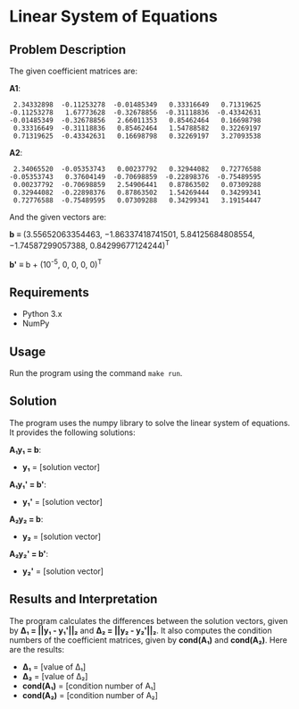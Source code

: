 # Linear System of Equations

## Problem Description

The given coefficient matrices are:

**A1**:
```
 2.34332898  -0.11253278  -0.01485349   0.33316649   0.71319625
-0.11253278   1.67773628  -0.32678856  -0.31118836  -0.43342631
-0.01485349  -0.32678856   2.66011353   0.85462464   0.16698798
 0.33316649  -0.31118836   0.85462464   1.54788582   0.32269197
 0.71319625  -0.43342631   0.16698798   0.32269197   3.27093538
```

**A2**:
```
 2.34065520  -0.05353743   0.00237792   0.32944082   0.72776588
-0.05353743   0.37604149  -0.70698859  -0.22898376  -0.75489595
 0.00237792  -0.70698859   2.54906441   0.87863502   0.07309288
 0.32944082  -0.22898376   0.87863502   1.54269444   0.34299341
 0.72776588  -0.75489595   0.07309288   0.34299341   3.19154447
```


And the given vectors are:

**b** ≡ (3.55652063354463, −1.86337418741501, 5.84125684808554, −1.74587299057388, 0.84299677124244)<sup>T</sup>

**b'** ≡ b + (10<sup>-5</sup>, 0, 0, 0, 0)<sup>T</sup>

## Requirements

- Python 3.x
- NumPy

## Usage

Run the program using the command `make run`.

## Solution

The program uses the numpy library to solve the linear system of equations. It provides the following solutions:

**A₁y₁ = b**:
   - **y₁** = [solution vector]

**A₁y₁' = b'**:
   - **y₁'** = [solution vector]

**A₂y₂ = b**:
   - **y₂** = [solution vector]

**A₂y₂' = b'**:
   - **y₂'** = [solution vector]

## Results and Interpretation

The program calculates the differences between the solution vectors, given by **∆₁ = ||y₁ - y₁'||₂** and **∆₂ = ||y₂ - y₂'||₂**. It also computes the condition numbers of the coefficient matrices, given by **cond(A₁)** and **cond(A₂)**. Here are the results:

- **∆₁** = [value of ∆₁]
- **∆₂** = [value of ∆₂]
- **cond(A₁)** = [condition number of A₁]
- **cond(A₂)** = [condition number of A₂]
